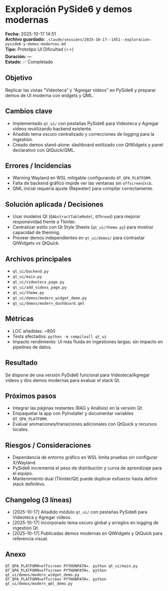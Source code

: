 # Exploración PySide6 y demos modernas
**Fecha:** 2025-10-17 14:51  
**Archivo guardado:** `.claude/sessions/2025-10-17--1451--exploracion-pyside6-y-demos-modernas.md`  
**Tipo:** Prototipo UI Dificultad (⭐⭐)  
**Duración:** —  
**Estado:** ✅ Completado

## Objetivo
Replicar las vistas “Videoteca” y “Agregar vídeos” en PySide6 y preparar demos de UI moderna con widgets y QML.

## Cambios clave
- Implementado `qt_ui/` con pestañas PySide6 para Videoteca y Agregar vídeos reutilizando backend existente.  
- Añadido tema oscuro centralizado y correcciones de logging para la ingestión.  
- Creado demos stand-alone: dashboard estilizado con QtWidgets y panel declarativo con QtQuick/QML.

## Errores / Incidencias
- Warning Wayland en WSL mitigable configurando `QT_QPA_PLATFORM`.  
- Falta de backend gráfico impide ver las ventanas sin `offscreen`/`xcb`.  
- QML inicial requería ajuste (Repeater) para compilar correctamente.

## Solución aplicada / Decisiones
- Usar modelos Qt (`QAbstractTableModel`, `QThread`) para mejorar responsividad frente a Tkinter.  
- Centralizar estilo con Qt Style Sheets (`qt_ui/theme.py`) para mostrar capacidad de theming.  
- Proveer demos independientes en `qt_ui/demos/` para contrastar QtWidgets vs QtQuick.

## Archivos principales
- `qt_ui/backend.py`  
- `qt_ui/main.py`  
- `qt_ui/videoteca_page.py`  
- `qt_ui/add_videos_page.py`  
- `qt_ui/theme.py`  
- `qt_ui/demos/modern_widget_demo.py`  
- `qt_ui/demos/modern_dashboard.qml`

## Métricas
- LOC añadidas: ~800  
- Tests afectados: `python -m compileall qt_ui`  
- Impacto rendimiento: UI más fluida en ingestiones largas; sin impacto en pipelines de datos.

## Resultado
Se dispone de una versión PySide6 funcional para Videoteca/Agregar vídeos y dos demos modernas para evaluar el stack Qt.

## Próximos pasos
- Integrar las páginas restantes (RAG y Análisis) en la versión Qt.  
- Empaquetar la app con PyInstaller y documentar variables `QT_QPA_PLATFORM`.  
- Evaluar animaciones/transiciones adicionales con QtQuick y recursos locales.

## Riesgos / Consideraciones
- Dependencia de entorno gráfico en WSL limita pruebas sin configurar X/Wayland.  
- PySide6 incrementa el peso de distribución y curva de aprendizaje para el equipo.  
- Mantenimiento dual (Tkinter/Qt) puede duplicar esfuerzo hasta definir stack definitivo.

## Changelog (3 líneas)
- [2025-10-17] Añadido módulo `qt_ui/` con pestañas PySide6 para Videoteca y Agregar vídeos.  
- [2025-10-17] Incorporado tema oscuro global y arreglos en logging de ingestión Qt.  
- [2025-10-17] Publicadas demos modernas en QtWidgets y QtQuick para referencia visual.

## Anexo
```
QT_QPA_PLATFORM=offscreen PYTHONPATH=. python qt_ui/main.py
QT_QPA_PLATFORM=offscreen PYTHONPATH=. python qt_ui/demos/modern_widget_demo.py
QT_QPA_PLATFORM=offscreen PYTHONPATH=. python qt_ui/demos/modern_qml_demo.py
```
